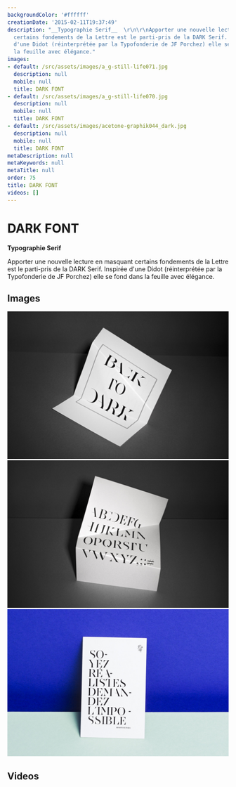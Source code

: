 ```yaml
---
backgroundColor: '#ffffff'
creationDate: '2015-02-11T19:37:49'
description: "__Typographie Serif__  \r\n\r\nApporter une nouvelle lecture en masquant
  certains fondements de la Lettre est le parti-pris de la DARK Serif.  \r\nInspirée
  d'une Didot (réinterprétée par la Typofonderie de JF Porchez) elle se fond dans
  la feuille avec élégance."
images:
- default: /src/assets/images/a_g-still-life071.jpg
  description: null
  mobile: null
  title: DARK FONT
- default: /src/assets/images/a_g-still-life070.jpg
  description: null
  mobile: null
  title: DARK FONT
- default: /src/assets/images/acetone-graphik044_dark.jpg
  description: null
  mobile: null
  title: DARK FONT
metaDescription: null
metaKeywords: null
metaTitle: null
order: 75
title: DARK FONT
videos: []
---
```


# DARK FONT

__Typographie Serif__

Apporter une nouvelle lecture en masquant certains fondements de la Lettre est le parti-pris de la DARK Serif.
Inspirée d'une Didot (réinterprétée par la Typofonderie de JF Porchez) elle se fond dans la feuille avec élégance.

## Images

![DARK FONT](/src/assets/images/a_g-still-life071.jpg)
![DARK FONT](/src/assets/images/a_g-still-life070.jpg)
![DARK FONT](/src/assets/images/acetone-graphik044_dark.jpg)

## Videos
